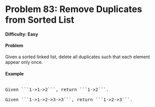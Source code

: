 # Problem 83: Remove Duplicates from Sorted List


#### Difficulty: Easy

#### Problem

Given a sorted linked list, delete all duplicates such that each element appear only once.

#### Example

<pre>

Given ```1->1->2```, return ```1->2```.

Given ```1->1->2->3->3```, return ```1->2->3```.

</pre>
